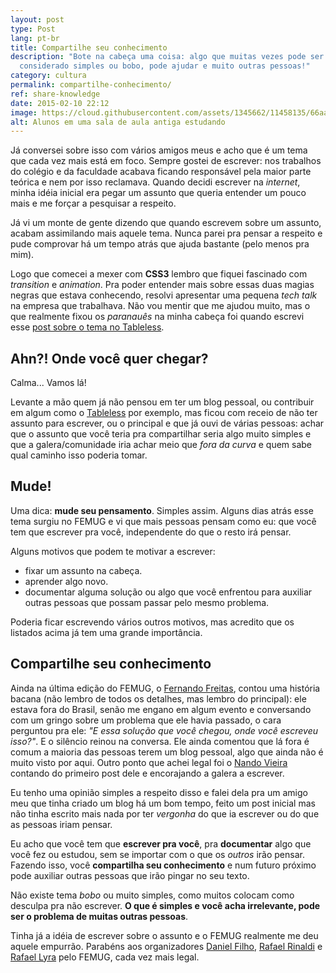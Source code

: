 ```yaml
---
layout: post
type: Post
lang: pt-br
title: Compartilhe seu conhecimento
description: "Bote na cabeça uma coisa: algo que muitas vezes pode ser
  considerado simples ou bobo, pode ajudar e muito outras pessoas!"
category: cultura
permalink: compartilhe-conhecimento/
ref: share-knowledge
date: 2015-02-10 22:12
image: https://cloud.githubusercontent.com/assets/1345662/11458135/66aaaade-96a1-11e5-9398-6f3e9a24f46c.jpg
alt: Alunos em uma sala de aula antiga estudando
---
```

Já conversei sobre isso com vários amigos meus e acho que é um tema que cada vez mais está em foco. Sempre gostei de escrever: nos trabalhos do colégio e da faculdade acabava ficando responsável pela maior parte teórica e nem por isso reclamava. Quando decidi escrever na _internet_, minha idéia inicial era pegar um assunto que queria entender um pouco mais e me forçar a pesquisar a respeito.

Já vi um monte de gente dizendo que quando escrevem sobre um assunto, acabam assimilando mais aquele tema. Nunca parei pra pensar a respeito e pude comprovar há um tempo atrás que ajuda bastante (pelo menos pra mim).

Logo que comecei a mexer com **CSS3** lembro que fiquei fascinado com _transition_ e _animation_. Pra poder entender mais sobre essas duas magias negras que estava conhecendo, resolvi apresentar uma pequena _tech talk_ na empresa que trabalhava. Não vou mentir que me ajudou muito, mas o que realmente fixou os _paranauês_ na minha cabeça foi quando escrevi esse [post sobre o tema no Tableless](http://tableless.com.br/transition-e-animation/).

## Ahn?! Onde você quer chegar?

Calma... Vamos lá!

Levante a mão quem já não pensou em ter um blog pessoal, ou contribuir em algum como o [Tableless](http://tableless.com.br) por exemplo, mas ficou com receio de não ter assunto para escrever, ou o principal e que já ouvi de várias pessoas: achar que o assunto que você teria pra compartilhar seria algo muito simples e que a galera/comunidade iria achar meio que _fora da curva_ e quem sabe qual caminho isso poderia tomar.

## Mude!

Uma dica: **mude seu pensamento**. Simples assim. Alguns dias atrás esse tema surgiu no FEMUG e vi que mais pessoas pensam como eu: que você tem que escrever pra você, independente do que o resto irá pensar.

Alguns motivos que podem te motivar a escrever:

* fixar um assunto na cabeça.
* aprender algo novo.
* documentar alguma solução ou algo que você enfrentou para auxiliar outras pessoas que possam passar pelo mesmo problema.

Poderia ficar escrevendo vários outros motivos, mas acredito que os listados acima já tem uma grande importância.

## Compartilhe seu conhecimento

Ainda na última edição do FEMUG, o [Fernando Freitas](https://twitter.com/ffreitasalves), contou uma história bacana (não lembro de todos os detalhes, mas lembro do principal): ele estava fora do Brasil, senão me engano em algum evento e conversando com um gringo sobre um problema que ele havia passado, o cara perguntou pra ele: _"E essa solução que você chegou, onde você escreveu isso?"_. E o silêncio reinou na conversa.  Ele ainda comentou que lá fora é comum a maioria das pessoas terem um blog pessoal, algo que ainda não é muito visto por aqui. Outro ponto que achei legal foi o [Nando Vieira](https://twitter.com/fnando) contando do primeiro post dele e encorajando a galera a escrever.

Eu tenho uma opinião simples a respeito disso e falei dela pra um amigo meu que tinha criado um blog há um bom tempo, feito um post inicial mas não tinha escrito mais nada por ter _vergonha_ do que ia escrever ou do que as pessoas iriam pensar.

Eu acho que você tem que **escrever pra você**, pra **documentar** algo que você fez ou estudou, sem se importar com o que os _outros_ irão pensar. Fazendo isso, você **compartilha seu conhecimento** e num futuro próximo pode auxiliar outras pessoas que irão pingar no seu texto.

Não existe tema _bobo_ ou muito simples, como muitos colocam como desculpa pra não escrever. **O que é simples e você acha irrelevante, pode ser o problema de muitas outras pessoas**.

Tinha já a idéia de escrever sobre o assunto e o FEMUG realmente me deu aquele empurrão. Parabéns aos organizadores [Daniel Filho](https://twitter.com/danielfilho), [Rafael Rinaldi](https://twitter.com/rafaelrinaldi) e [Rafael Lyra](https://twitter.com/rafaellyra) pelo FEMUG, cada vez mais legal.
